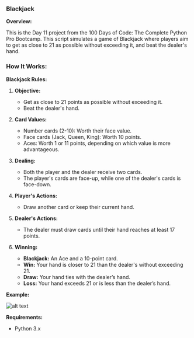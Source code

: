 ### **Blackjack**

**Overview:**

This is the Day 11 project from the 100 Days of Code: The Complete Python Pro Bootcamp. This script simulates a game of Blackjack where players aim to get as close to 21 as possible without exceeding it, and beat the dealer's hand.

### How It Works:

**Blackjack Rules:**

1. **Objective:**
   - Get as close to 21 points as possible without exceeding it.
   - Beat the dealer's hand.

2. **Card Values:**
   - Number cards (2-10): Worth their face value.
   - Face cards (Jack, Queen, King): Worth 10 points.
   - Aces: Worth 1 or 11 points, depending on which value is more advantageous.

3. **Dealing:**
   - Both the player and the dealer receive two cards.
   - The player's cards are face-up, while one of the dealer's cards is face-down.

4. **Player's Actions:**
   - Draw another card or keep their current hand.

5. **Dealer's Actions:**
   - The dealer must draw cards until their hand reaches at least 17 points.

6. **Winning:**
   - **Blackjack:** An Ace and a 10-point card.
   - **Win:** Your hand is closer to 21 than the dealer's without exceeding 21.
   - **Draw:** Your hand ties with the dealer’s hand.
   - **Loss:** Your hand exceeds 21 or is less than the dealer’s hand.

**Example:**

![alt text](https://github.com/Bosaif39/example-pics/blob/main/D_11.png?raw=true)

**Requirements:**

- Python 3.x

